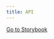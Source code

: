 ```yaml
---
title: API
---
```


[Go to Storybook](https://clarity.design/storybook/core/?path=/story/components-icon-getting-started--page)
